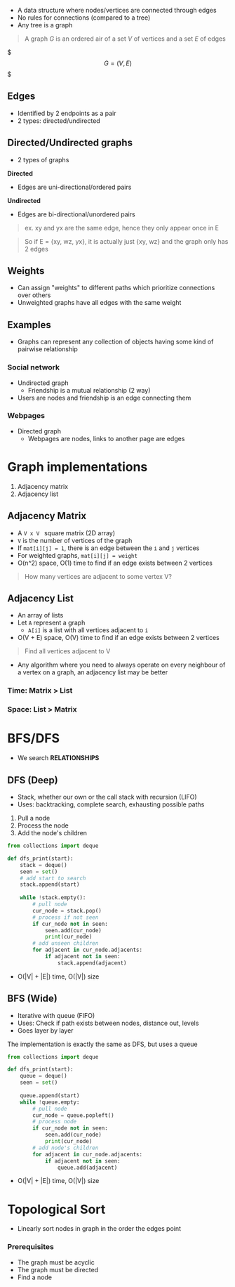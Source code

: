 - A data structure where nodes/vertices are connected through edges
- No rules for connections (compared to a tree) 
- Any tree is a graph

> A graph $G$ is an ordered air of a set $V$ of vertices and a set $E$ of edges

$$$
G = (V, E)
$$$

## Edges

- Identified by 2 endpoints as a pair
- 2 types: directed/undirected

## Directed/Undirected graphs

- 2 types of graphs

**Directed**

- Edges are uni-directional/ordered pairs

**Undirected**

- Edges are bi-directional/unordered pairs

> ex. xy and yx are the same edge, hence they only appear once in E

> So if E = {xy, wz, yx}, it is actually just {xy, wz} and the graph only has 2 edges

## Weights

- Can assign "weights" to different paths which prioritize connections over others 
- Unweighted graphs have all edges with the same weight

## Examples

- Graphs can represent any collection of objects having some kind of pairwise relationship

### Social network

- Undirected graph
    - Friendship is a mutual relationship (2 way)
- Users are nodes and friendship is an edge connecting them

### Webpages

- Directed graph
    - Webpages are nodes, links to another page are edges

# Graph implementations

1. Adjacency matrix
2. Adjacency list

## Adjacency Matrix

- A `V x V ` square matrix (2D array)
- `V` is the number of vertices of the graph
- If `mat[i][j] = 1`, there is an edge between the `i` and `j` vertices
- For weighted graphs, `mat[i][j] = weight`
- O(n^2) space, O(1) time to find if an edge exists between 2 vertices

> How many vertices are adjacent to some vertex V?

## Adjacency List

- An array of lists
- Let `A` represent a graph
    - `A[i]` is a list with all vertices adjacent to `i`
- O(V + E) space, O(V) time to find if an edge exists between 2 vertices

> Find all vertices adjacent to V

- Any algorithm where you need to always operate on every neighbour of a vertex on a graph, an adjacency list may be better


### Time: Matrix > List

### Space: List > Matrix

# BFS/DFS

- We search **RELATIONSHIPS**

## DFS (Deep)

- Stack, whether our own or the call stack with recursion (LIFO)
- Uses: backtracking, complete search, exhausting possible paths

1. Pull a node
2. Process the node
3. Add the node's children

```python
from collections import deque

def dfs_print(start):
    stack = deque()
    seen = set()
    # add start to search
    stack.append(start)
    
    while !stack.empty():
        # pull node
        cur_node = stack.pop()
        # process if not seen
        if cur_node not in seen:
            seen.add(cur_node)
            print(cur_node)
        # add unseen children
        for adjacent in cur_node.adjacents:
            if adjacent not in seen:
                stack.append(adjacent)
```

- O(|V| + |E|) time, O(|V|) size

## BFS (Wide)

- Iterative with queue (FIFO)
- Uses: Check if path exists between nodes, distance out, levels
- Goes layer by layer 

The implementation is exactly the same as DFS, but uses a queue

```python
from collections import deque

def dfs_print(start):
    queue = deque()
    seen = set()
    
    queue.append(start)
    while !queue.empty:
        # pull node
        cur_node = queue.popleft()
        # process node
        if cur_node not in seen:
            seen.add(cur_node)
            print(cur_node)
        # add node's children
        for adjacent in cur_node.adjacents:
            if adjacent not in seen:
                queue.add(adjacent)
```

- O(|V| + |E|) time, O(|V|) size

# Topological Sort

- Linearly sort nodes in graph in the order the edges point

### Prerequisites

- The graph must be acyclic
- The graph must be directed
- Find a node

